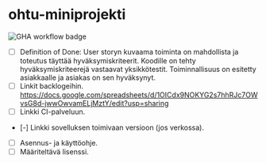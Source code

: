 # ohtu-miniprojekti
![GHA workflow badge](https://github.com/eetupsutinen/ohtu-miniprojekti/workflows/CI/badge.svg)

- [ ] Definition of Done: User storyn kuvaama toiminta on mahdollista ja toteutus täyttää hyväksymiskriteerit. Koodille on tehty hyväksymiskriteerejä vastaavat yksikkötestit. Toiminnallisuus on esitetty asiakkaalle ja asiakas on sen hyväksynyt.
- [ ] Linkit backlogeihin. https://docs.google.com/spreadsheets/d/1OICdx9NOKYG2s7hhRJc7OWvsG8d-jwwOwvamELjMztY/edit?usp=sharing
- [ ] Linkki CI-palveluun.
- [-] Linkki sovelluksen toimivaan versioon (jos verkossa).
- [ ] Asennus- ja käyttöohje.
- [ ] Määriteltävä lisenssi.
